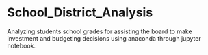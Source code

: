 # School_District_Analysis
Analyzing students school grades for assisting the board to make investment and budgeting decisions using anaconda through jupyter notebook.

